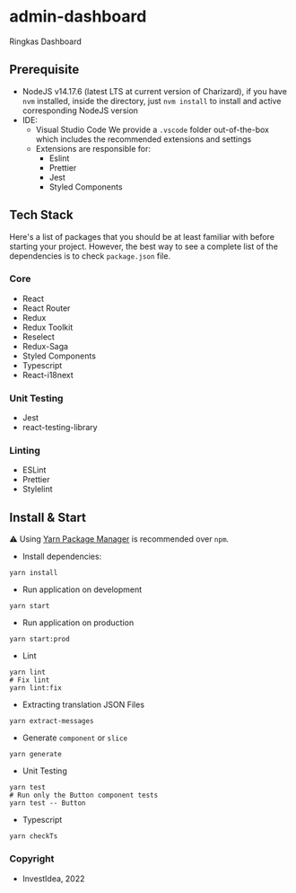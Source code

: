 # admin-dashboard

Ringkas Dashboard

## Prerequisite

- NodeJS v14.17.6 (latest LTS at current version of Charizard), if you have `nvm` installed, inside the directory, just `nvm install` to install and active corresponding NodeJS version
- IDE:
  - Visual Studio Code
    We provide a `.vscode` folder out-of-the-box which includes the recommended extensions and settings
  - Extensions are responsible for:
    - Eslint
    - Prettier
    - Jest
    - Styled Components

## Tech Stack

Here's a list of packages that you should be at least familiar with before starting your project. However, the best way to see a complete list of the dependencies is to check `package.json` file.

### Core

- React
- React Router
- Redux
- Redux Toolkit
- Reselect
- Redux-Saga
- Styled Components
- Typescript
- React-i18next

### Unit Testing

- Jest
- react-testing-library

### Linting

- ESLint
- Prettier
- Stylelint

## Install & Start

⚠️ Using [Yarn Package Manager](https://yarnpkg.com) is recommended over `npm`.

- Install dependencies:

```shell
yarn install
```

- Run application on development

```shell
yarn start
```

- Run application on production

```shell
yarn start:prod
```

- Lint

```shell
yarn lint
# Fix lint
yarn lint:fix
```

- Extracting translation JSON Files

```shell
yarn extract-messages
```

- Generate `component` or `slice`

```shell
yarn generate
```

- Unit Testing

```shell
yarn test
# Run only the Button component tests
yarn test -- Button
```

- Typescript

```shell
yarn checkTs
```

### Copyright

- InvestIdea, 2022
